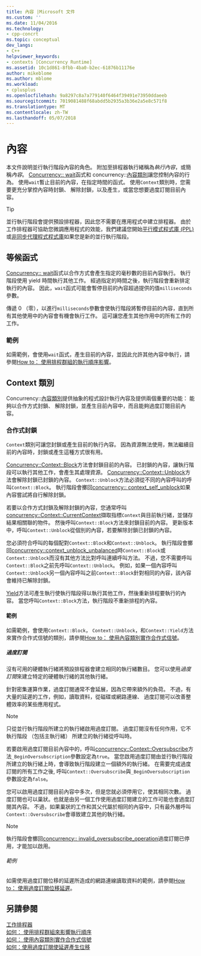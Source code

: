 ```yaml
---
title: 內容 |Microsoft 文件
ms.custom: ''
ms.date: 11/04/2016
ms.technology:
- cpp-concrt
ms.topic: conceptual
dev_langs:
- C++
helpviewer_keywords:
- contexts [Concurrency Runtime]
ms.assetid: 10c1d861-8fbb-4ba0-b2ec-61876b11176e
author: mikeblome
ms.author: mblome
ms.workload:
- cplusplus
ms.openlocfilehash: 9a8297c8a7a779140f6464f39491e73950ddaeeb
ms.sourcegitcommit: 7019081488f68abdd5b2935a3b36e2a5e8c571f8
ms.translationtype: MT
ms.contentlocale: zh-TW
ms.lasthandoff: 05/07/2018
---
```

# <a name="contexts"></a>內容

本文件說明並行執行階段內容的角色。 附加至排程器執行緒稱為*執行內容*，或簡稱*內容*。 [Concurrency:: wait](reference/concurrency-namespace-functions.md#wait)函式和 concurrency::[內容類別](../../parallel/concrt/reference/context-class.md)讓您控制內容的行為。 使用`wait`暫止目前的內容，在指定時間的函式。 使用`Context`類別時，您需要更充分掌控內容時封鎖、 解除封鎖，以及產生，或當您想要過度訂閱目前內容。  
  
> [!TIP]
>  並行執行階段會提供預設排程器，因此您不需要在應用程式中建立排程器。 由於工作排程器可協助您微調應用程式的效能，我們建議您開始[平行模式程式庫 (PPL)](../../parallel/concrt/parallel-patterns-library-ppl.md)或[非同步代理程式程式庫](../../parallel/concrt/asynchronous-agents-library.md)如果您是新的並行執行階段。  
  
## <a name="the-wait-function"></a>等候函式  

 [Concurrency:: wait](reference/concurrency-namespace-functions.md#wait)函式以合作方式會產生指定的毫秒數的目前內容執行。 執行階段使用 yield 時間執行其他工作。 經過指定的時間之後，執行階段會重新排定執行的內容。 因此，`wait`函式可能會暫停目前的內容超過提供的值`milliseconds`參數。  
  
 傳遞 0 （零），以進行`milliseconds`參數會使執行階段將暫停目前的內容，直到所有其他使用中的內容會有機會執行工作。 這可讓您產生其他作用中的所有工作的工作。  
  
### <a name="example"></a>範例  
 如需範例，會使用`wait`函式，產生目前的內容，並因此允許其他內容中執行，請參閱[How to： 使用排程群組的執行順序影響](../../parallel/concrt/how-to-use-schedule-groups-to-influence-order-of-execution.md)。  
  
## <a name="the-context-class"></a>Context 類別  
 Concurrency::[內容類別](../../parallel/concrt/reference/context-class.md)提供抽象的程式設計執行內容及提供兩個重要的功能： 能夠以合作方式封鎖、 解除封鎖，並產生目前內容中，而且能夠過度訂閱目前內容。  
  
### <a name="cooperative-blocking"></a>合作式封鎖  
 `Context`類別可讓您封鎖或產生目前的執行內容。 因為資源無法使用，無法繼續目前的內容時，封鎖或產生這種方式很有用。  
  

 [Concurrency::Context::Block](reference/context-class.md#block)方法會封鎖目前的內容。 已封鎖的內容，讓執行階段可以執行其他工作，會產生其處理資源。 [Concurrency::Context::Unblock](reference/context-class.md#unblock)方法會解除封鎖已封鎖的內容。 `Context::Unblock`方法必須從不同的內容呼叫的呼叫`Context::Block`。 執行階段會擲回[concurrency:: context_self_unblock](../../parallel/concrt/reference/context-self-unblock-class.md)如果內容嘗試將自行解除封鎖。  
  
 若要以合作方式封鎖及解除封鎖的內容，您通常呼叫[concurrency::Context::CurrentContext](reference/context-class.md#currentcontext)擷取指標`Context`與目前執行緒，並儲存結果相關聯的物件。 然後呼叫`Context::Block`方法來封鎖目前的內容。 更新版本中，呼叫`Context::Unblock`從個別的內容，若要解除封鎖已封鎖的內容。  
  
 您必須符合呼叫的每個配對`Context::Block`和`Context::Unblock`。 執行階段會擲回[concurrency::context_unblock_unbalanced](../../parallel/concrt/reference/context-unblock-unbalanced-class.md)時`Context::Block`或`Context::Unblock`而沒有其他方法比對呼叫連續呼叫方法。 不過，您不需要呼叫`Context::Block`之前先呼叫`Context::Unblock`。 例如，如果一個內容呼叫`Context::Unblock`另一個內容呼叫之前`Context::Block`針對相同的內容，該內容會維持已解除封鎖。  
  
 [Yield](reference/context-class.md#yield)方法可產生執行使執行階段得以執行其他工作，然後重新排程要執行的內容。 當您呼叫`Context::Block`方法，執行階段不重新排程的內容。  

  
#### <a name="example"></a>範例  
 如需範例，會使用`Context::Block`， `Context::Unblock`，和`Context::Yield`方法來實作合作式信號的類別，請參閱[How to： 使用內容類別實作合作式信號](../../parallel/concrt/how-to-use-the-context-class-to-implement-a-cooperative-semaphore.md)。  
  
##### <a name="oversubscription"></a>過度訂閱  
 沒有可用的硬體執行緒將預設排程器會建立相同的執行緒數目。 您可以使用*過度訂閱*來建立特定的硬體執行緒的其他執行緒。  
  
 針對密集運算作業，過度訂閱通常不會延展，因為它帶來額外的負荷。 不過，有大量的延遲的工作，例如，讀取資料，從磁碟或網路連線、 過度訂閱可以改善整體效率的某些應用程式。  
  
> [!NOTE]
>  只從並行執行階段所建立的執行緒啟用過度訂閱。 過度訂閱沒有任何作用，它不執行階段 （包括主執行緒） 所建立的執行緒從呼叫時。  
  
 若要啟用過度訂閱目前內容中的，呼叫[concurrency::Context::Oversubscribe](reference/context-class.md#oversubscribe)方法`_BeginOversubscription`參數設定為`true`。 當您啟用過度訂閱由並行執行階段所建立的執行緒上時，會導致執行階段建立一個額外的執行緒。 在需要完成過度訂閱的所有工作之後, 呼叫`Context::Oversubscribe`與`_BeginOversubscription`參數設定為`false`。  

  
 您可以啟用過度訂閱目前內容中多次，但是您就必須停用它，使其相同次數。 過度訂閱也可以巢狀。也就是由另一個工作使用過度訂閱建立的工作可能也會過度訂閱其內容。 不過，如果巢狀的工作和其父代屬於相同的內容中，只有最外層呼叫`Context::Oversubscribe`會導致建立其他的執行緒。  
  
> [!NOTE]
>  執行階段會擲回[concurrency:: invalid_oversubscribe_operation](../../parallel/concrt/reference/invalid-oversubscribe-operation-class.md)過度訂閱已停用，才能加以啟用。  
  
###### <a name="example"></a>範例  
 如需使用過度訂閱位移的延遲所造成的網路連線讀取資料的範例，請參閱[How to： 使用過度訂閱位移延遲](../../parallel/concrt/how-to-use-oversubscription-to-offset-latency.md)。  
  
## <a name="see-also"></a>另請參閱  
 [工作排程器](../../parallel/concrt/task-scheduler-concurrency-runtime.md)   
 [如何： 使用排程群組來影響執行順序](../../parallel/concrt/how-to-use-schedule-groups-to-influence-order-of-execution.md)   
 [如何： 使用內容類別實作合作式信號](../../parallel/concrt/how-to-use-the-context-class-to-implement-a-cooperative-semaphore.md)   
 [如何：使用過度訂閱使延遲產生位移](../../parallel/concrt/how-to-use-oversubscription-to-offset-latency.md)

